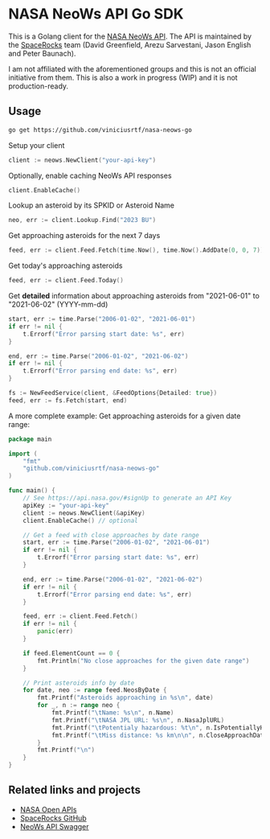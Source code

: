 # NASA NeoWs API Go SDK
This is a Golang client for the [NASA NeoWs API](https://api.nasa.gov/#asteroids-neows). The API is maintained by the [SpaceRocks](https://github.com/SpaceRocks/) team (David Greenfield, Arezu Sarvestani, Jason English and Peter Baunach).

I am not affiliated with the aforementioned groups and this is not an official initiative from them. This is also a work in progress (WIP) and it is not production-ready.

## Usage

```bash
go get https://github.com/viniciusrtf/nasa-neows-go
```

Setup your client
```go
client := neows.NewClient("your-api-key")
```

Optionally, enable caching NeoWs API responses
```go
client.EnableCache()
```

Lookup an asteroid by its SPKID or Asteroid Name
```go
neo, err := client.Lookup.Find("2023 BU")
```

Get approaching asteroids for the next 7 days
```go
feed, err := client.Feed.Fetch(time.Now(), time.Now().AddDate(0, 0, 7))
```

Get today's approaching asteroids
```go
feed, err := client.Feed.Today()
```

Get **detailed** information about approaching asteroids from "2021-06-01" to "2021-06-02" (YYYY-mm-dd)
```go
start, err := time.Parse("2006-01-02", "2021-06-01")
if err != nil {
    t.Errorf("Error parsing start date: %s", err)
}

end, err := time.Parse("2006-01-02", "2021-06-02")
if err != nil {
    t.Errorf("Error parsing end date: %s", err)
}

fs := NewFeedService(client, &FeedOptions{Detailed: true})
feed, err := fs.Fetch(start, end)
```

A more complete example: Get approaching asteroids for a given date range:
```go
package main

import (
    "fmt"
    "github.com/viniciusrtf/nasa-neows-go"
)

func main() {
    // See https://api.nasa.gov/#signUp to generate an API Key
    apiKey := "your-api-key"
    client := neows.NewClient(&apiKey)
    client.EnableCache() // optional

    // Get a feed with close approaches by date range
    start, err := time.Parse("2006-01-02", "2021-06-01")
    if err != nil {
        t.Errorf("Error parsing start date: %s", err)
    }

    end, err := time.Parse("2006-01-02", "2021-06-02")
    if err != nil {
        t.Errorf("Error parsing end date: %s", err)
    }

    feed, err := client.Feed.Fetch()
    if err != nil {
        panic(err)
    }

    if feed.ElementCount == 0 {
        fmt.Println("No close approaches for the given date range")
    }

    // Print asteroids info by date
    for date, neo := range feed.NeosByDate {
        fmt.Printf("Asteroids approaching in %s\n", date)
        for _, n := range neo {
            fmt.Printf("\tName: %s\n", n.Name)
            fmt.Printf("\tNASA JPL URL: %s\n", n.NasaJplURL)
            fmt.Printf("\tPotentialy hazardous: %t\n", n.IsPotentiallyHazardousAsteroid)
            fmt.Printf("\tMiss distance: %s km\n\n", n.CloseApproachData[0].MissDistance.Kilometers)
        }
        fmt.Printf("\n")
    }
}
```

## Related links and projects
- [NASA Open APIs](https://api.nasa.gov)
- [SpaceRocks GitHub](https://github.com/SpaceRocks/)
- [NeoWs API Swagger](http://www.neowsapp.com/swagger-ui/index.html)


